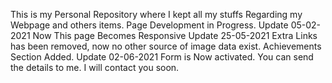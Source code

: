 This is my Personal Repository where I kept all my stuffs Regarding my Webpage and others items.
Page Development in Progress.
Update 05-02-2021
    Now This page Becomes Responsive 
Update 25-05-2021
    Extra Links has been removed, now no other source of image data exist.
    Achievements Section Added.
Update 02-06-2021
    Form is Now activated. You can send the details to me. I will contact you soon.